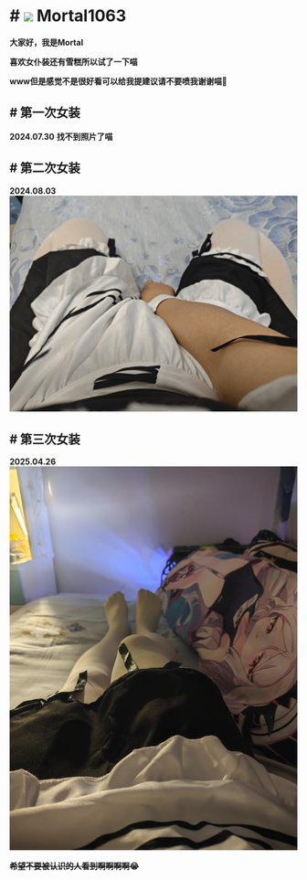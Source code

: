 # # <img src="https://avatars.githubusercontent.com/u/67450665" width="30" /> Mortal1063

**大家好，我是Mortal**

**喜欢女仆装还有雪糕所以试了一下喵**

**www但是感觉不是很好看可以给我提建议请不要喷我谢谢喵🥺**

## # 第一次女装
**2024.07.30**
**找不到照片了喵**

## # 第二次女装
**2024.08.03**
![](./2.jpg)

## # 第三次女装
**2025.04.26**
![](./3.jpg)

**~~希望不要被认识的人看到啊啊啊啊😭~~**
